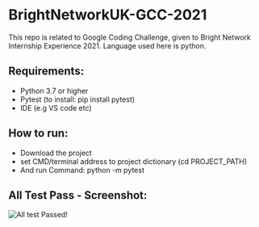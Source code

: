 # BrightNetworkUK-GCC-2021
This repo is related to Google Coding Challenge, given to Bright Network Internship Experience 2021. Language used here is python.

## Requirements:
- Python 3.7 or higher
- Pytest (to install: pip install pytest)
- IDE (e.g VS code etc)

## How to run:
- Download the project
- set CMD/terminal address to project dictionary (cd PROJECT_PATH)
- And run Command: python -m pytest

## All Test Pass - Screenshot:
![All test Passed!](Screenshots/gcc.png)
